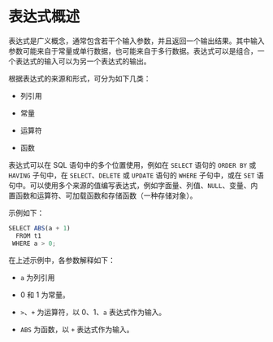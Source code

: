 表达式概述 
==========================

表达式是广义概念，通常包含若干个输入参数，并且返回一个输出结果。其中输入参数可能来自于常量或单行数据，也可能来自于多行数据。表达式可以是组合，一个表达式的输入可以为另一个表达式的输出。

根据表达式的来源和形式，可分为如下几类：

* 列引用

  

* 常量

  

* 运算符

  

* 函数

  




表达式可以在 SQL 语句中的多个位置使用，例如在 `SELECT` 语句的 `ORDER BY` 或 `HAVING` 子句中，在 `SELECT`、`DELETE` 或 `UPDATE` 语句的 `WHERE` 子句中，或在 `SET` 语句中。可以使用多个来源的值编写表达式，例如字面量、列值、`NULL`、变量、内置函数和运算符、可加载函数和存储函数（一种存储对象）。

示例如下：

```javascript
SELECT ABS(a + 1) 
  FROM t1 
 WHERE a > 0;
```



在上述示例中，各参数解释如下：

* `a` 为列引用

  

* 0 和 1 为常量。

  

* `>`、`+` 为运算符，以 0、1、`a` 表达式作为输入。

  

* `ABS` 为函数，以 `+` 表达式作为输入。

  



